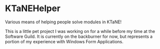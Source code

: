 # KTaNEHelper
Various means of helping people solve modules in KTaNE!

This is a little pet project I was working on for a while before my time at the Software Guild. 
It is currently on the backburner for now, but represents a portion of my experience with Windows Form Applications.
